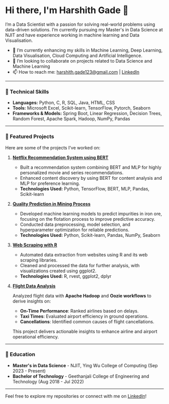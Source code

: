 
# Hi there, I'm Harshith Gade 👋

I’m a Data Scientist with a passion for solving real-world problems using data-driven solutions. I’m currently pursuing my Master's in Data Science at NJIT and have experience working in machine learning and Data Visualisation.

- 🌱 I’m currently enhancing my skills in Machine Learning, Deep Learning, Data Visualisation, Cloud Computing and Artificial Intelligence.
- 👯 I’m looking to collaborate on projects related to Data Science and Machine Learning
- 📫 How to reach me: [harshith.gade123@gmail.com](mailto:harshith.gade123@gmail.com) | [LinkedIn](https://www.linkedin.com/in/harshith-gade-1297b81aa/)

---

### 🔧 Technical Skills
- **Languages:** Python, C, R, SQL, Java, HTML, CSS
- **Tools:** Microsoft Excel, Scikit-learn, TensorFlow, Pytorch, Seaborn
- **Frameworks & Models:** Spring Boot, Linear Regression, Decision Trees, Random Forest, Apache Spark, Hadoop, NumPy, Pandas

---

### 📂 Featured Projects
Here are some of the projects I've worked on:

1. **[Netflix Recommendation System using BERT](https://github.com/HARSHITH21/Netflix-Recommendation-System-using-BERT.)**
   - Built a recommendation system combining BERT and MLP for highly personalized movie and series recommendations.
   - Enhanced content discovery by using BERT for content analysis and MLP for preference learning.
   - **Technologies Used:** Python, TensorFlow, BERT, MLP, Pandas, Scikit-learn

2. **[Quality Prediction in Mining Process](https://github.com/HARSHITH21/Quality-prediction-in-mining-process)**
   - Developed machine learning models to predict impurities in iron ore, focusing on the flotation process to improve predictive accuracy.
   - Conducted data preprocessing, model selection, and hyperparameter optimization for reliable predictions.
   - **Technologies Used:** Python, Scikit-learn, Pandas, NumPy, Seaborn

3. **[Web Scraping with R](https://github.com/HARSHITH21/webscraping-with-R)**
   - Automated data extraction from websites using R and its web scraping libraries.
   - Cleaned and processed the data for further analysis, with visualizations created using ggplot2.
   - **Technologies Used:** R, rvest, ggplot2, dplyr

4. **[Flight Data Analysis](https://github.com/HARSHITH21/Flight-Data-Analysis)**

    Analyzed flight data with **Apache Hadoop** and **Oozie workflows** to derive insights on:
      
      - **On-Time Performance**: Ranked airlines based on delays.
      - **Taxi Times**: Evaluated airport efficiency in ground operations.
      - **Cancellations**: Identified common causes of flight cancellations.
      
      This project delivers actionable insights to enhance airline and airport operational efficiency.

---

### 📜 Education
- **Master's in Data Science** - NJIT, Ying Wu College of Computing (Sep 2023 - Present)
- **Bachelor of Technology** - Geethanjali College of Engineering and Technology (Aug 2018 - Jul 2022)

---

Feel free to explore my repositories or connect with me on [LinkedIn](https://www.linkedin.com/in/harshith-gade-1297b81aa/)!
